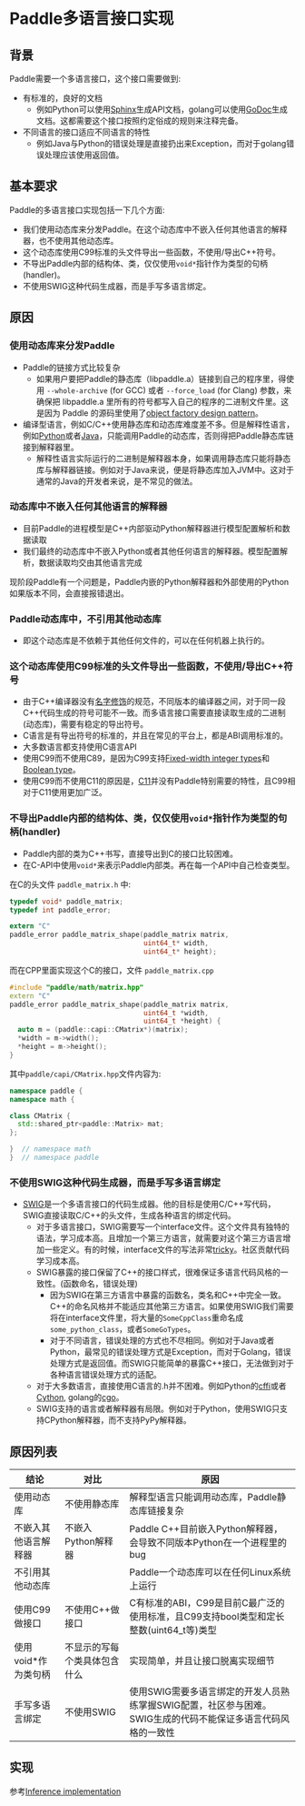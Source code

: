 # Paddle多语言接口实现
## 背景

Paddle需要一个多语言接口，这个接口需要做到:

* 有标准的，良好的文档
    * 例如Python可以使用[Sphinx](http://www.sphinx-doc.org/en/stable/)生成API文档，golang可以使用[GoDoc](https://godoc.org/golang.org/x/tools/cmd/godoc)生成文档。这都需要这个接口按照约定俗成的规则来注释完备。
* 不同语言的接口适应不同语言的特性
    * 例如Java与Python的错误处理是直接扔出来Exception，而对于golang错误处理应该使用返回值。

## 基本要求

Paddle的多语言接口实现包括一下几个方面:

* 我们使用动态库来分发Paddle。在这个动态库中不嵌入任何其他语言的解释器，也不使用其他动态库。
* 这个动态库使用C99标准的头文件导出一些函数，不使用/导出C++符号。
* 不导出Paddle内部的结构体、类，仅仅使用`void*`指针作为类型的句柄(handler)。
* 不使用SWIG这种代码生成器，而是手写多语言绑定。


## 原因

### 使用动态库来分发Paddle

* Paddle的链接方式比较复杂
    * 如果用户要把Paddle的静态库（libpaddle.a）链接到自己的程序里，得使用 `--whole-archive` (for GCC) 或者 `--force_load` (for Clang) 参数，来确保把 libpaddle.a 里所有的符号都写入自己的程序的二进制文件里。这是因为 Paddle 的源码里使用了[object factory design pattern](http://stackoverflow.com/a/1310326/724872)。
* 编译型语言，例如C/C++使用静态库和动态库难度差不多。但是解释性语言，例如[Python](http://stackoverflow.com/questions/19560594/how-to-import-static-library-in-python)或者[Java](http://stackoverflow.com/questions/24493337/linking-static-library-with-jni)，只能调用Paddle的动态库，否则得把Paddle静态库链接到解释器里。
    * 解释性语言实际运行的二进制是解释器本身，如果调用静态库只能将静态库与解释器链接。例如对于Java来说，便是将静态库加入JVM中。这对于通常的Java的开发者来说，是不常见的做法。

### 动态库中不嵌入任何其他语言的解释器

* 目前Paddle的进程模型是C++内部驱动Python解释器进行模型配置解析和数据读取
* 我们最终的动态库中不嵌入Python或者其他任何语言的解释器。模型配置解析，数据读取均交由其他语言完成

现阶段Paddle有一个问题是，Paddle内嵌的Python解释器和外部使用的Python如果版本不同，会直接报错退出。

### Paddle动态库中，不引用其他动态库

* 即这个动态库是不依赖于其他任何文件的，可以在任何机器上执行的。

###  这个动态库使用C99标准的头文件导出一些函数，不使用/导出C++符号

* 由于C++编译器没有[名字修饰](https://en.wikipedia.org/wiki/Name_mangling#C.2B.2B)的规范，不同版本的编译器之间，对于同一段C++代码生成的符号可能不一致。而多语言接口需要直接读取生成的二进制(动态库)，需要有稳定的导出符号。
* C语言是有导出符号的标准的，并且在常见的平台上，都是ABI调用标准的。
* 大多数语言都支持使用C语言API
* 使用C99而不使用C89，是因为C99支持[Fixed-width integer types](https://en.wikipedia.org/wiki/C_data_types#Fixed-width_integer_types)和[Boolean type](https://en.wikipedia.org/wiki/C_data_types#Boolean_type)。
* 使用C99而不使用C11的原因是，[C11](https://en.wikipedia.org/wiki/C11_(C_standard_revision))并没有Paddle特别需要的特性，且C99相对于C11使用更加广泛。

### 不导出Paddle内部的结构体、类，仅仅使用`void*`指针作为类型的句柄(handler)

* Paddle内部的类为C++书写，直接导出到C的接口比较困难。
* 在C-API中使用`void*`来表示Paddle内部类。再在每一个API中自己检查类型。

在C的头文件 `paddle_matrix.h` 中:

```C
typedef void* paddle_matrix;
typedef int paddle_error;

extern "C"
paddle_error paddle_matrix_shape(paddle_matrix matrix,
                                 uint64_t* width,
                                 uint64_t* height);
```
而在CPP里面实现这个C的接口，文件 `paddle_matrix.cpp`

```cpp
#include "paddle/math/matrix.hpp"
extern "C"
paddle_error paddle_matrix_shape(paddle_matrix matrix,
                                 uint64_t *width,
                                 uint64_t *height) {
  auto m = (paddle::capi::CMatrix*)(matrix);
  *width = m->width();
  *height = m->height();
}
```

其中`paddle/capi/CMatrix.hpp`文件内容为:

```cpp
namespace paddle {
namespace math {  

class CMatrix {
  std::shared_ptr<paddle::Matrix> mat;
};

}  // namespace math
}  // namespace paddle
```

### 不使用SWIG这种代码生成器，而是手写多语言绑定

* [SWIG](http://www.swig.org/)是一个多语言接口的代码生成器。他的目标是使用C/C++写代码，SWIG直接读取C/C++的头文件，生成各种语言的绑定代码。
    * 对于多语言接口，SWIG需要写一个interface文件。这个文件具有独特的语法，学习成本高。且增加一个第三方语言，就需要对这个第三方语言增加一些定义。有的时候，interface文件的写法非常[tricky](https://github.com/PaddlePaddle/Paddle/blob/develop/paddle/api/Paddle.swig#L36)。社区贡献代码学习成本高。
    * SWIG暴露的接口保留了C++的接口样式，很难保证多语言代码风格的一致性。(函数命名，错误处理)
        * 因为SWIG在第三方语言中暴露的函数名，类名和C++中完全一致。C++的命名风格并不能适应其他第三方语言。如果使用SWIG我们需要将在interface文件里，将大量的`SomeCppClass`重命名成`some_python_class`，或者`SomeGoTypes`。
        * 对于不同语言，错误处理的方式也不尽相同。例如对于Java或者Python，最常见的错误处理方式是Exception，而对于Golang，错误处理方式是返回值。而SWIG只能简单的暴露C++接口，无法做到对于各种语言错误处理方式的适配。
    * 对于大多数语言，直接使用C语言的.h并不困难。例如Python的[cffi](https://cffi.readthedocs.io/en/latest/overview.html#simple-example-abi-level-in-line)或者[Cython](http://cython.org/), golang的[cgo](https://golang.org/cmd/cgo/)。
    * SWIG支持的语言或者解释器有局限。例如对于Python，使用SWIG只支持CPython解释器，而不支持PyPy解释器。


## 原因列表

| 结论 | 对比 | 原因 |
|---| --- | --- |
| 使用动态库 | 不使用静态库 | 解释型语言只能调用动态库，Paddle静态库链接复杂 |
| 不嵌入其他语言解释器 | 不嵌入Python解释器 | Paddle C++目前嵌入Python解释器，会导致不同版本Python在一个进程里的bug |
| 不引用其他动态库 | | Paddle一个动态库可以在任何Linux系统上运行 |
| 使用C99做接口 | 不使用C++做接口 | C有标准的ABI，C99是目前C最广泛的使用标准，且C99支持bool类型和定长整数(uint64_t等)类型 |
| 使用void*作为类句柄 | 不显示的写每个类具体包含什么| 实现简单，并且让接口脱离实现细节 |
| 手写多语言绑定 | 不使用SWIG | 使用SWIG需要多语言绑定的开发人员熟练掌握SWIG配置，社区参与困难。SWIG生成的代码不能保证多语言代码风格的一致性 |


## 实现

参考[Inference implementation](01.inference_implementation.md)
